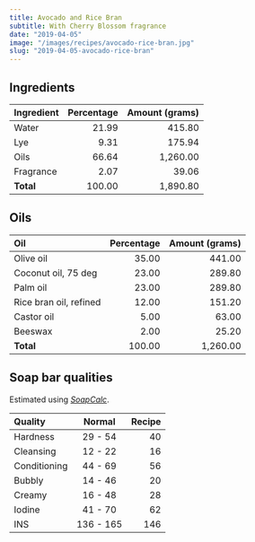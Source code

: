 ```yaml
---
title: Avocado and Rice Bran
subtitle: With Cherry Blossom fragrance
date: "2019-04-05"
image: "/images/recipes/avocado-rice-bran.jpg"
slug: "2019-04-05-avocado-rice-bran"
---
```


## Ingredients

| Ingredient | Percentage | Amount (grams) |
|:-----------|-----------:|---------------:|
| Water      |      21.99 |         415.80 |
| Lye        |       9.31 |         175.94 |
| Oils       |      66.64 |       1,260.00 |
| Fragrance  |       2.07 |          39.06 |
| **Total**  |     100.00 |       1,890.80 |


## Oils

| Oil                    | Percentage | Amount (grams) |
|:-----------------------|-----------:|---------------:|
| Olive oil              |      35.00 |         441.00 |
| Coconut oil, 75 deg    |      23.00 |         289.80 |
| Palm oil               |      23.00 |         289.80 |
| Rice bran oil, refined |      12.00 |         151.20 |
| Castor oil             |       5.00 |          63.00 |
| Beeswax                |       2.00 |          25.20 |
| **Total**              |     100.00 |       1,260.00 |


## Soap bar qualities

Estimated using [_SoapCalc_](http://soapcalc.net).

| Quality      |   Normal  |    Recipe   |
|:------------ |:---------:|------------:|
| Hardness     |  29 - 54  |          40 |
| Cleansing    |  12 - 22  |          16 |
| Conditioning |  44 - 69  |          56 |
| Bubbly       |  14 - 46  |          20 |
| Creamy       |  16 - 48  |          28 |
| Iodine       |  41 - 70  |          62 |
| INS          | 136 - 165 |         146 |
